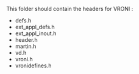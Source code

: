 This folder should contain the headers for VRONI :

* defs.h
* ext_appl_defs.h
* ext_appl_inout.h
* header.h
* martin.h
* vd.h
* vroni.h
* vronidefines.h
